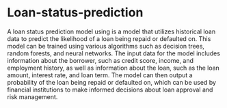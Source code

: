 # Loan-status-prediction
A loan status prediction model using  is a model that utilizes historical loan data to predict the likelihood of a loan being repaid or defaulted on. This model can be trained using various algorithms such as decision trees, random forests, and neural networks. The input data for the model includes information about the borrower, such as credit score, income, and employment history, as well as information about the loan, such as the loan amount, interest rate, and loan term. The model can then output a probability of the loan being repaid or defaulted on, which can be used by financial institutions to make informed decisions about loan approval and risk management.
